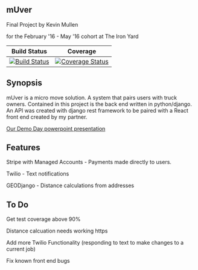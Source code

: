 
## mUver

Final Project by Kevin Mullen

for the February '16 - May '16 cohort at The Iron Yard

Build Status | Coverage
--- | ---
[![Build Status](https://travis-ci.org/kjmullen/mUver.svg?branch=master)](https://travis-ci.org/kjmullen/mUver) | [![Coverage Status](https://coveralls.io/repos/github/kjmullen/mUver/badge.svg?branch=master)](https://coveralls.io/github/kjmullen/mUver?branch=master)


## Synopsis

mUver is a micro move solution. A system that pairs users with truck owners. Contained in this project is the back end written in python/django. An API was created with django rest framework to be paired with a React front end created by my partner.

[Our Demo Day powerpoint presentation](https://docs.google.com/presentation/d/15FMtrV3NrOA0ygXYOWTTNKTDBTiZWhGB_7e-kDY9xtM/edit?usp=sharing)

## Features
Stripe with Managed Accounts - Payments made directly to users.

Twilio - Text notifications

GEODjango - Distance calculations from addresses

## To Do

Get test coverage above 90%

Distance calcuation needs working https

Add more Twilio Functionality (responding to text to make changes to a current job)

Fix known front end bugs
